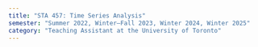 ```yaml
---
title: "STA 457: Time Series Analysis"
semester: "Summer 2022, Winter—Fall 2023, Winter 2024, Winter 2025"
category: "Teaching Assistant at the University of Toronto"
---
```

